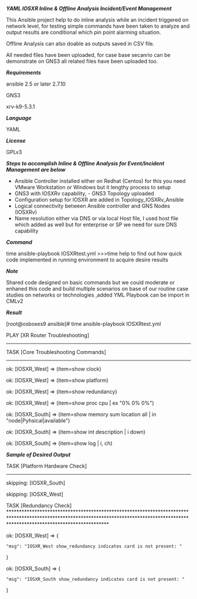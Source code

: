 *****YAML IOSXR Inline & Offline Analysis Incident/Event Management*****

This Ansible project help to do inline analysis while an incident triggered on network level, for testing simple commands have been taken to analyze and output results are conditional which pin point alarming situation.

Offline Analysis can also doable as outputs saved in CSV file.

All needed files have been uploaded, for case base secanrio can be demonstrate on GNS3 all related files have been uploaded too.

*****Requirements*****

ansible 2.5 or later 2.7.10

GNS3

xrv-k9-5.3.1


*****Language*****

YAML


*****License*****

GPLv3


*****Steps to accomplish Inline & Offline Analysis for Event/Incident Management are below*****

- Ansible Controller installed either on Redhat (Centos) for this you need VMware Workstation or Windows but it lengthy process to setup
- GNS3 with IOSXRv capability, - GNS3 Topology uploaded
- Configuration setup for IOSXR are added in Topology_IOSXRv_Ansible
- Logical connectivity between Ansible controller and GNS Nodes (IOSXRv)
- Name resolution either via DNS or via local Host file, I used host file which added as well but for enterprise or SP we need for sure DNS capability


*****Command*****

time ansible-playbook IOSXRtest.yml >>>time help to find out how quick code implemented in running environment to acquire desire results


*****Note*****

Shared code designed on basic commands but we could moderate or enhaned this code and build multiple scenarios on base of our routine case studies on networks or technologies
,added YML Playbook can be import in CMLv2


*****Result*****

[root@osboxes9 ansible]# time ansible-playbook IOSXRtest.yml

PLAY [XR Router Troubleshooting] 

***********************************************************************************************

TASK [Core Troubleshooting Commands] 

***********************************************************************************************

ok: [IOSXR_West] => (item=show clock)

ok: [IOSXR_West] => (item=show platform)

ok: [IOSXR_West] => (item=show redundancy)

ok: [IOSXR_West] => (item=show proc cpu | ex "0%      0%       0%")

ok: [IOSXR_South] => (item=show memory sum location all | in "node|Pyhsical|available")

ok: [IOSXR_South] => (item=show int description | i down)

ok: [IOSXR_South] => (item=show log | i, ch)


*****Sample of Desired Output*****

TASK [Platform Hardware Check] 

*********************************************************************************************

skipping: [IOSXR_South]

skipping: [IOSXR_West]

TASK [Redundancy Check] **************************************************************************************************************************************************************************************

ok: [IOSXR_West] => {

    "msg": "IOSXR_West show_redundancy indicates card is not present: "
    
}

ok: [IOSXR_South] => {

    "msg": "IOSXR_South show_redundancy indicates card is not present: "
}

